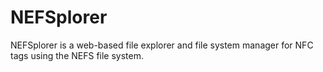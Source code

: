 # NEFSplorer
NEFSplorer is a web-based file explorer and file system manager for NFC tags using the NEFS file system.
